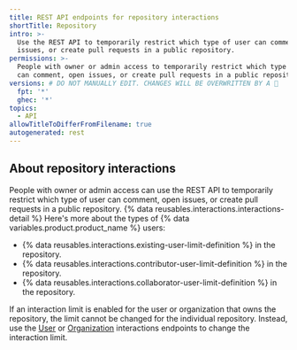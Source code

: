 ```yaml
---
title: REST API endpoints for repository interactions
shortTitle: Repository
intro: >-
  Use the REST API to temporarily restrict which type of user can comment, open
  issues, or create pull requests in a public repository.
permissions: >-
  People with owner or admin access to temporarily restrict which type of user
  can comment, open issues, or create pull requests in a public repository.
versions: # DO NOT MANUALLY EDIT. CHANGES WILL BE OVERWRITTEN BY A 🤖
  fpt: '*'
  ghec: '*'
topics:
  - API
allowTitleToDifferFromFilename: true
autogenerated: rest
---
```


## About repository interactions

People with owner or admin access can use the REST API to temporarily restrict which type of user can comment, open issues, or create pull requests in a public repository. {% data reusables.interactions.interactions-detail %} Here's more about the types of {% data variables.product.product_name %} users:

- {% data reusables.interactions.existing-user-limit-definition %} in the repository.
- {% data reusables.interactions.contributor-user-limit-definition %} in the repository.
- {% data reusables.interactions.collaborator-user-limit-definition %} in the repository.

If an interaction limit is enabled for the user or organization that owns the repository, the limit cannot be changed for the individual repository. Instead, use the [User](/rest/interactions/user) or [Organization](/rest/interactions/orgs) interactions endpoints to change the interaction limit.

<!-- Content after this section is automatically generated -->

